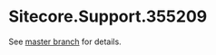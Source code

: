 # Sitecore.Support.355209

See [master branch](https://github.com/sitecoresupport/Sitecore.Support.355209) for details.